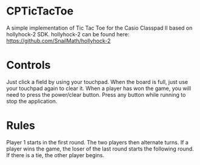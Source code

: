 # CPTicTacToe
A simple implementation of Tic Tac Toe for the Casio Classpad II based on hollyhock-2 SDK.
hollyhock-2 can be found here: https://github.com/SnailMath/hollyhock-2

<h1>Controls</h1>
Just click a field by using your touchpad.
When the board is full, just use your touchpad again to clear it.
When a player has won the game, you will need to press the power/clear button.
Press any button while running to stop the application.

<h1>Rules</h1>
Player 1 starts in the first round.
The two players then alternate turns.
If a player wins the game, the loser of the last round starts the following round.
If there is a tie, the other player begins.



